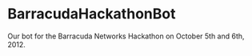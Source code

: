 BarracudaHackathonBot
=====================

Our bot for the Barracuda Networks Hackathon on October 5th and 6th, 2012.
